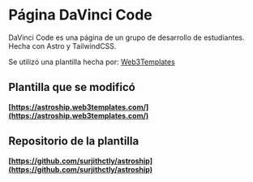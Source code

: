 # Página DaVinci Code
DaVinci Code es una página de un grupo de desarrollo de estudiantes. Hecha con Astro y TailwindCSS.

Se utilizó una plantilla hecha por: [Web3Templates](https://web3templates.com)

## Plantilla que se modificó

**[https://astroship.web3templates.com/](https://astroship.web3templates.com/)**

## Repositorio de la plantilla

**[https://github.com/surjithctly/astroship](https://github.com/surjithctly/astroship)**

